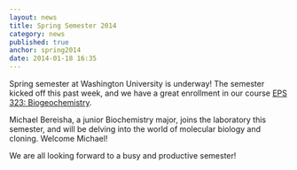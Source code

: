 ```yaml
---
layout: news
title: Spring Semester 2014
category: news 
published: true 
anchor: spring2014
date: 2014-01-18 16:35
---
```


Spring semester at Washington University is underway! The semester kicked off this past week, and we have a great enrollment in our course [EPS 323: Biogeochemistry](http://eps.wustl.edu/courses/wucrsl/L19/323/SP2014). 

Michael Bereisha, a junior Biochemistry major, joins the laboratory this semester, and will be delving into the world of molecular biology and cloning. Welcome Michael!

We are all looking forward to a busy and productive semester!  